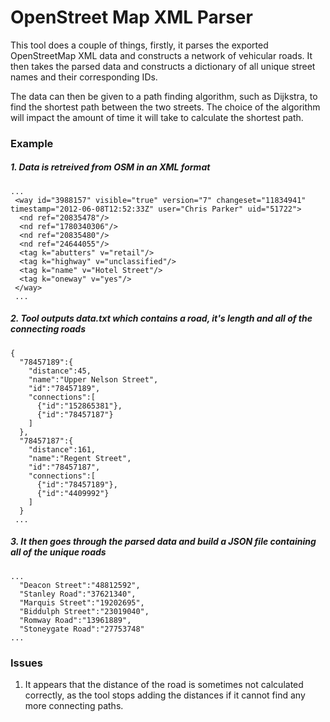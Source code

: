 # OpenStreet Map XML Parser
This tool does a couple of things, firstly, it parses the exported OpenStreetMap XML data and constructs a network of vehicular roads. It then takes the parsed data and constructs a dictionary of all unique street names and their corresponding IDs.

The data can then be given to a path finding algorithm, such as Dijkstra, to find the shortest path between the two streets. The choice of the algorithm will impact the amount of time it will take to calculate the shortest path.

### Example
##### 1. Data is retreived from OSM in an XML format
```
...
 <way id="3988157" visible="true" version="7" changeset="11834941" timestamp="2012-06-08T12:52:33Z" user="Chris Parker" uid="51722">
  <nd ref="20835478"/>
  <nd ref="1780340306"/>
  <nd ref="20835480"/>
  <nd ref="24644055"/>
  <tag k="abutters" v="retail"/>
  <tag k="highway" v="unclassified"/>
  <tag k="name" v="Hotel Street"/>
  <tag k="oneway" v="yes"/>
 </way>
 ...
```
##### 2. Tool outputs data.txt which contains a road, it's length and all of the connecting roads
```
{
  "78457189":{
    "distance":45,
    "name":"Upper Nelson Street",
    "id":"78457189",
    "connections":[
      {"id":"152865381"},
      {"id":"78457187"}
    ]
  },
  "78457187":{
    "distance":161,
    "name":"Regent Street",
    "id":"78457187",
    "connections":[
      {"id":"78457189"},
      {"id":"4409992"}
    ]
  }
 ...
```
##### 3. It then goes through the parsed data and build a JSON file containing all of the unique roads
```
...
  "Deacon Street":"48812592",
  "Stanley Road":"37621340",
  "Marquis Street":"19202695",
  "Biddulph Street":"23019040",
  "Romway Road":"13961889",
  "Stoneygate Road":"27753748"
...
```
### Issues
1. It appears that the distance of the road is sometimes not calculated correctly, as the tool stops adding the distances if it cannot find any more connecting paths.
